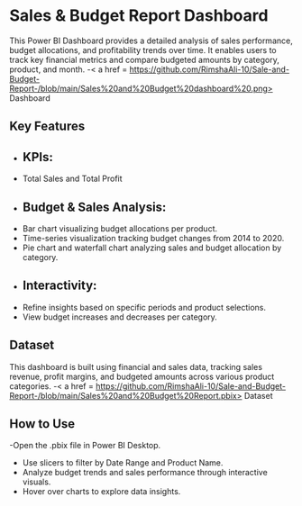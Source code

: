 # Sales & Budget Report Dashboard
This Power BI Dashboard provides a detailed analysis of sales performance, budget allocations, and profitability trends over time. It enables users to track key financial metrics and compare budgeted amounts by category, product, and month.
-< a href = https://github.com/RimshaAli-10/Sale-and-Budget-Report-/blob/main/Sales%20and%20Budget%20dashboard%20.png> Dashboard </a>
##  Key Features
- ## KPIs:
- Total Sales and Total Profit
- ## Budget & Sales Analysis:
- Bar chart visualizing budget allocations per product.
- Time-series visualization tracking budget changes from 2014 to 2020.
- Pie chart and waterfall chart analyzing sales and budget allocation by category.
- ## Interactivity:
- Refine insights based on specific periods and product selections.
-  View budget increases and decreases per category.
  ## Dataset 
  This dashboard is built using financial and sales data, tracking sales revenue, profit margins, and budgeted amounts across various product categories.
  -< a href = https://github.com/RimshaAli-10/Sale-and-Budget-Report-/blob/main/Sales%20and%20Budget%20Report.pbix> Dataset </a> 
  ## How to Use
  -Open the .pbix file in Power BI Desktop.
  - Use slicers to filter by Date Range and Product Name.
  - Analyze budget trends and sales performance through interactive visuals.
  - Hover over charts to explore data insights.
